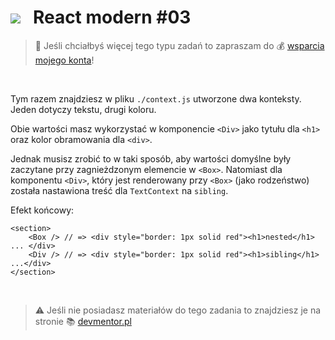 # [![](../assets/img/logo-readme2.jpg)](https://devmentor.pl) &nbsp; React modern #03

> :loudspeaker: Jeśli chciałbyś więcej tego typu zadań to zapraszam do :moneybag: [wsparcia mojego konta](https://github.com/sponsors/devmentor-pl)!

&nbsp;

Tym razem znajdziesz w pliku `./context.js` utworzone dwa konteksty. Jeden dotyczy tekstu, drugi koloru.

Obie wartości masz wykorzystać w komponencie `<Div>` jako tytułu dla `<h1>` oraz kolor obramowania dla `<div>`.

Jednak musisz zrobić to w taki sposób, aby wartości domyślne były zaczytane przy zagnieżdzonym elemencie w `<Box>`. Natomiast dla komponentu `<Div>`, który jest renderowany przy `<Box>` (jako rodzeństwo) została nastawiona treść dla `TextContext` na `sibling`.

Efekt końcowy:
```
<section>
    <Box /> // => <div style="border: 1px solid red"><h1>nested</h1> ... </div>
    <Div /> // => <div style="border: 1px solid red"><h1>sibling</h1> ...</div>
</section>
```

&nbsp;

> :warning: Jeśli nie posiadasz materiałów do tego zadania to znajdziesz je na stronie :books: [devmentor.pl](https://devmentor.pl)
